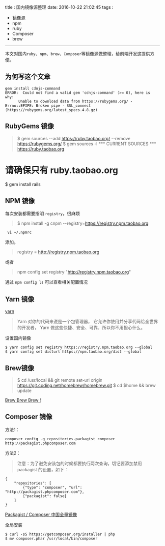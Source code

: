 title :     国内镜像源整理
date: 2016-10-22 21:02:45
tags :
- 镜像源
- npm
- ruby
- Composer
- brew
---

本文对国内`ruby`、`npm`、`brew`、`Composer`等镜像源做整理，给前端开发这提供方便。
<!--more-->


## 为何写这个文章

    gem install cdnjs-command
    ERROR:  Could not find a valid gem 'cdnjs-command' (>= 0), here is why:
          Unable to download data from https://rubygems.org/ - Errno::EPIPE: Broken pipe - SSL_connect (https://rubygems.org/latest_specs.4.8.gz)



## RubyGems 镜像

>$ gem sources --add https://ruby.taobao.org/ --remove https://rubygems.org/
  $ gem sources -l
   *** CURRENT SOURCES ***
https://ruby.taobao.org
# 请确保只有 ruby.taobao.org
$ gem install rails


## NPM 镜像

每次安装都需要指明 `registry`，很麻烦
>$ npm install -g cnpm --registry=https://registry.npm.taobao.org

     vi ~/.npmrc
添加。
> registry = http://registry.npm.taobao.org

或者

>  npm config set registry "http://registry.npm.taobao.org"

通过 `npm config ls` 可以查看相关配置情况


## Yarn 镜像 ##

[yarn](https://yarnpkg.com/zh-Hans/)
> Yarn 对你的代码来说是一个包管理器， 它允许你使用并分享代码给全世界的开发者， Yarn 做这些快捷、安全、可靠，所以你不用担心什么。

设置国内镜像
```
$ yarn config set registry https://registry.npm.taobao.org --global
$ yarn config set disturl https://npm.taobao.org/dist --global
```


## Brew镜像

>$ cd /usr/local && git remote set-url origin https://git.coding.net/homebrew/homebrew.git
$ cd $home && brew update

[Brew Brew Brew !](https://coding.net/u/cocodingding/pp/84498)

## Composer 镜像

方法1：

    composer config -g repositories.packagist composer http://packagist.phpcomposer.com

方法2：
>注意：为了避免安装包的时候都要执行两次查询，切记要添加禁用 packagist 的设置，如下：

    {
        "repositories": [
            {"type": "composer", "url": "http://packagist.phpcomposer.com"},
            {"packagist": false}
        ]
    }

[Packagist / Composer 中国全量镜像](http://pkg.phpcomposer.com/)


全局安装

    $ curl -sS https://getcomposer.org/installer | php
    $ mv composer.phar /usr/local/bin/composer

